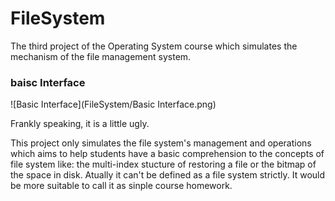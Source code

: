# FileSystem
The third project of the Operating System course which simulates the mechanism of the file management system.

### baisc Interface

![Basic Interface](FileSystem/Basic Interface.png)

Frankly speaking, it is a little ugly.

This project only simulates the file system's management and operations which  aims to help students have a basic comprehension to the concepts of file system like: the multi-index stucture of restoring a file or the bitmap of the space in disk. Atually it can't be defined as a file system strictly. It would be more suitable to call it as sinple course homework.

